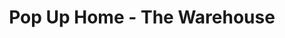 ---
title: "Pop Up Home - The Warehouse"
url: /los-angeles/pop-up-home-the-warehouse/
shop: furniture
---